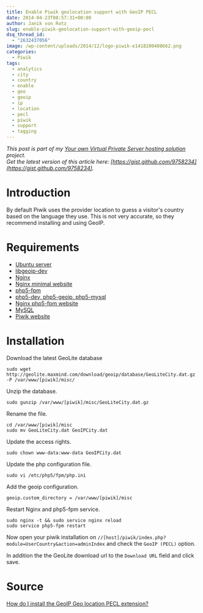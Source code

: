 ```yaml
---
title: Enable Piwik geolocation support with GeoIP PECL
date: 2014-04-23T08:57:31+00:00
author: Janik von Rotz
slug: enable-piwik-geolocation-support-with-geoip-pecl
dsq_thread_id:
  - "2632437056"
image: /wp-content/uploads/2014/12/logo-piwik-e1418200408662.png
categories:
  - Piwik
tags:
  - analytics
  - city
  - country
  - enable
  - geo
  - geoip
  - ip
  - location
  - pecl
  - piwik
  - support
  - tagging
---
```

*This post is part of my [Your own Virtual Private Server hosting solution](https://janikvonrotz.ch/your-own-virtual-private-server-hosting-solution/) project.*  
*Get the latest version of this article here: [https://gist.github.com/9758234](https://gist.github.com/9758234).*  

# Introduction

By default Piwik uses the provider location to guess a visitor's country based on the language they use. This is not very accurate, so they recommend installing and using GeoIP.
<!--more-->
# Requirements

* [Ubuntu server](https://janikvonrotz.ch/2014/03/13/deploy-ubuntu-server/)
* [libgeoip-dev](https://janikvonrotz.ch/2014/03/25/install-ubuntu-development-libraries/)
* [Nginx](https://janikvonrotz.ch/2014/03/31/install-nginx/)
* [Nginx minimal website](https://janikvonrotz.ch/2014/04/01/nginx-minimal-website/)
* [php5-fpm](https://janikvonrotz.ch/2014/03/20/install-php5-fpm/)
* [php5-dev, php5-geoip, php5-mysql](https://janikvonrotz.ch/2014/03/25/install-php5-modules/)
* [Nginx php5-fpm website](https://janikvonrotz.ch/2014/04/11/install-nginx-php5-fpm-website/)
* [MySQL](https://janikvonrotz.ch/2014/04/07/install-mysql/)
* [Piwik website](https://janikvonrotz.ch/2014/04/22/install-piwik-website/)

# Installation

Download the latest GeoLite database

    sudo wget http://geolite.maxmind.com/download/geoip/database/GeoLiteCity.dat.gz -P /var/www/[piwik]/misc/

Unzip the database.

    sudo gunzip /var/www/[piwik]/misc/GeoLiteCity.dat.gz

Rename the file.

    cd /var/www/[piwik]/misc
    sudo mv GeoLiteCity.dat GeoIPCity.dat

Update the access rights.

    sudo chown www-data:www-data GeoIPCity.dat

Update the php configuration file.

    sudo vi /etc/php5/fpm/php.ini

Add the geoip configuration.
    
    geoip.custom_directory = /var/www/[piwik]/misc

Restart Nginx and php5-fpm service.

    sudo nginx -t && sudo service nginx reload
    sudo service php5-fpm restart

Now open your piwik installation on `//[host]/piwik/index.php?module=UserCountry&action=adminIndex` and check the `GeoIP (PECL)` option.

In addition the the GeoLite download url to the `Download URL` field and click save.

# Source

[How do I install the GeoIP Geo location PECL extension?](http://piwik.org/faq/how-to/#faq_164)